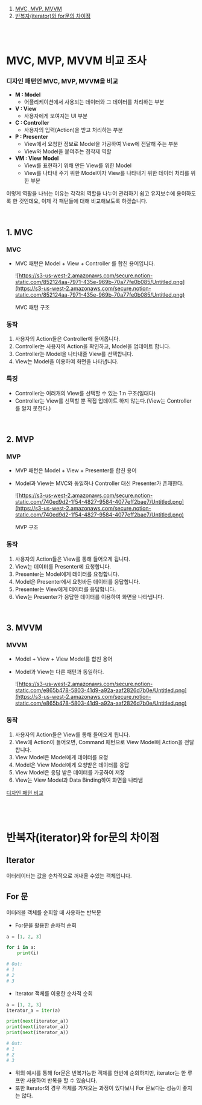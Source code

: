 1. [MVC, MVP, MVVM](#-mvc,-mvp,-mvvm-비교-조사)
2. [반복자(iterator)와 for문의 차이점](<#-반복자(iterator)와-for문의-차이점>)

<br>

<br>

# MVC, MVP, MVVM 비교 조사

### 디자인 패턴인 MVC, MVP, MVVM을 비교

- **M : Model**
  - 어플리케이션에서 사용되는 데이터와 그 데이터를 처리하는 부분
- **V : View**
  - 사용자에게 보여지는 UI 부분
- **C : Controller**
  - 사용자의 입력(Action)을 받고 처리하는 부분
- **P : Presenter**
  - View에서 요청한 정보로 Model을 가공하여 View에 전달해 주는 부분
  - View와 Model을 붙여주는 접착제 역할
- **VM : View Model**
  - View를 표현하기 위해 만든 View를 위한 Model
  - View를 나타내 주기 위한 Model이자 View를 나타내기 위한 데이터 처리를 위한 부분

이렇게 역활을 나뉘는 이유는 각각의 역할을 나누어 관리하기 쉽고 유지보수에 용이하도록 한 것인데요, 이제 각 패턴들에 대해 비교해보도록 하겠습니다.

<br>

## 1. MVC

### MVC

- MVC 패턴은 Model + View + Controller 를 합친 용어입니다.

  ![https://s3-us-west-2.amazonaws.com/secure.notion-static.com/852124aa-7971-435e-969b-70a77fe0b085/Untitled.png](https://s3-us-west-2.amazonaws.com/secure.notion-static.com/852124aa-7971-435e-969b-70a77fe0b085/Untitled.png)

  MVC 패턴 구조

### 동작

1. 사용자의 Action들은 Controller에 들어옵니다.
2. Controller는 사용자의 Action을 확인하고, Model을 업데이트 합니다.
3. Controller는 Model을 나타내줄 View를 선택합니다.
4. View는 Model을 이용하여 화면을 나타냅니다.

### 특징

- Controller는 여러개의 View를 선택할 수 있는 1:n 구조(일대다)
- Controller는 View를 선택할 뿐 직접 업데이트 하지 않는다.(View는 Controller를 알지 못한다.)

<br>

## 2. MVP

### MVP

- MVP 패턴은 Model + View + Presenter를 합친 용어
- Model과 View는 MVC와 동일하나 Controller 대신 Presenter가 존재한다.

  ![https://s3-us-west-2.amazonaws.com/secure.notion-static.com/740ed9d2-1f54-4827-9584-4077eff2bae7/Untitled.png](https://s3-us-west-2.amazonaws.com/secure.notion-static.com/740ed9d2-1f54-4827-9584-4077eff2bae7/Untitled.png)

  MVP 구조

### 동작

1. 사용자의 Action들은 View를 통해 들어오게 됩니다.
2. View는 데이터를 Presenter에 요청합니다.
3. Presenter는 Model에게 데이터를 요청합니다.
4. Model은 Presenter에서 요청바든 데이터를 응답합니다.
5. Presenter는 View에게 데이터를 응답합니다.
6. View는 Presenter가 응답한 데이터를 이용하여 화면을 나타냅니다.

<br>

## 3. MVVM

### MVVM

- Model + View + View Model를 합친 용어
- Model과 View는 다른 패턴과 동일하다.

  ![https://s3-us-west-2.amazonaws.com/secure.notion-static.com/e865b478-5803-41d9-a92a-aaf2826d7b0e/Untitled.png](https://s3-us-west-2.amazonaws.com/secure.notion-static.com/e865b478-5803-41d9-a92a-aaf2826d7b0e/Untitled.png)

### 동작

1. 사용자의 Action들은 View를 통해 들어오게 됩니다.
2. View에 Action이 들어오면, Command 패턴으로 View Model에 Action을 전달합니다.
3. View Model은 Model에게 데이터를 요청
4. Model은 View Model에게 요청받은 데이터를 응답
5. View Model은 응답 받은 데이터를 가공하여 저장
6. View는 View Model과 Data Binding하여 화면을 나타냄

[디자인 패턴 비교](https://www.notion.so/1bf6e220045c4b3e8fcfc2960edeac73)

<br>

<br>

# 반복자(iterator)와 for문의 차이점

## Iterator

이터레이터는 값을 순차적으로 꺼내올 수있는 객체입니다.

## For 문

이터러블 객체를 순회할 때 사용하는 반복문

- For문을 활용한 순차적 순회

```python
a = [1, 2, 3]

for i in a:
	print(i)

# Out:
# 1
# 2
# 3
```

- Iterator 객체를 이용한 순차적 순회

```python
a = [1, 2, 3]
iterator_a = iter(a)

print(next(iterator_a))
print(next(iterator_a))
print(next(iterator_a))

# Out:
# 1
# 2
# 3
```

- 위의 예시를 통해 for문은 반복가능한 객체를 한번에 순회하지만, iterator는 한 루프만 사용하여 반복을 할 수 있습니다.
- 또한 Iterator의 경우 객체를 가져오는 과정이 있다보니 For 문보다는 성능이 좋지는 않다.
